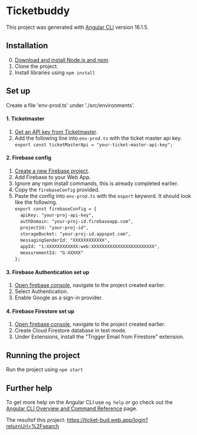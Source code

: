 # Ticketbuddy

This project was generated with [Angular CLI](https://github.com/angular/angular-cli) version 16.1.5.

## Installation
0. [Download and install Node.js and npm](https://docs.npmjs.com/downloading-and-installing-node-js-and-npm "Downloading and installing Node.js and npm").
1. Clone the project.
2. Install libraries using `npm install`

## Set up
Create a file 'env-prod.ts' under './src/environments'.

#### 1. Ticketmaster
1. [Get an API key from Ticketmaster](https://developer.ticketmaster.com/products-and-docs/apis/getting-started/ "The Ticketmaster Developer Portal").
2. Add the following line into `env-prod.ts` with the ticket master api key.\
`export const ticketMasterApi = "your-ticket-master-api-key";`

#### 2. Firebase config
1. [Create a new Firebase project](console.firebase.google.com "Firebase console").
2. Add Firebase to your Web App.
3. Ignore any npm install commands, this is already completed earlier.
4. Copy the `firebaseConfig` provided.
5. Paste the config into `env-prod.ts` with the `export` keyword. It should look like the following.\
`export const firebaseConfig = {`\
`  apiKey: "your-proj-api-key",`\
`  authDomain: "your-proj-id.firebaseapp.com",`\
`  projectId: "your-proj-id",`\
`  storageBucket: "your-proj-id.appspot.com",`\
`  messagingSenderId: "XXXXXXXXXXXX",`\
`  appId: "1:XXXXXXXXXXXX:web:XXXXXXXXXXXXXXXXXXXXXXXX",`\
`  measurementId: "G-XXXXX"`\
`};`

#### 3. Firebase Authentication set up
1. [Open firebase console](console.firebase.google.com "Firebase console"), navigate to the project created earlier.
2. Select Authentication. 
3. Enable Google as a sign-in provider.

#### 4. Firebase Firestore set up
1. [Open firebase console](console.firebase.google.com "Firebase console"), navigate to the project created earlier.
2. Create Cloud Firestore database in test mode.
3. Under Extensions, install the "Trigger Email from Firestore" extension.

## Running the project
Run the project using `npm start`

## Further help

To get more help on the Angular CLI use `ng help` or go check out the [Angular CLI Overview and Command Reference](https://angular.io/cli) page.

The resultof this project: https://ticket-bud.web.app/login?returnUrl=%2Fsearch
